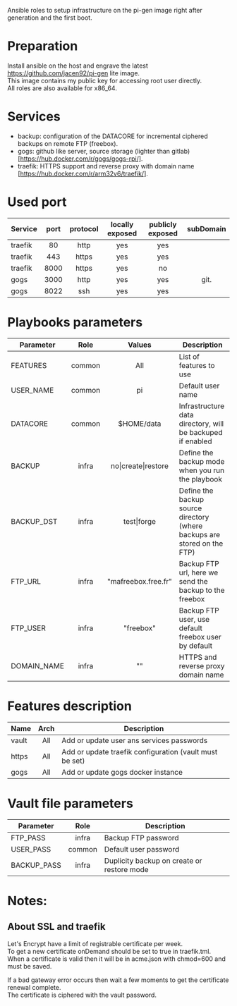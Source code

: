 Ansible roles to setup infrastructure on the pi-gen image right after generation and the first boot.

Preparation
===========

Install ansible on the host and engrave the latest https://github.com/jacen92/pi-gen lite image.  
This image contains my public key for accessing root user directly.  
All roles are also available for x86_64.

Services
========

* backup: configuration of the DATACORE for incremental ciphered backups on remote FTP (freebox).
* gogs: github like server, source storage (lighter than gitlab) [https://hub.docker.com/r/gogs/gogs-rpi/].
* traefik: HTTPS support and reverse proxy with domain name [https://hub.docker.com/r/arm32v6/traefik/].


Used port
=========

| Service       | port | protocol | locally exposed | publicly exposed | subDomain |
| ------------- |:----:|:--------:|:---------------:|:----------------:|:---------:|
| traefik       | 80   |   http   |       yes       |        yes       |           |
| traefik       | 443  |   https  |       yes       |        yes       |           |
| traefik       | 8000 |   https  |       yes       |        no        |           |
| gogs          | 3000 |   http   |       yes       |        yes       |    git.   |
| gogs          | 8022 |   ssh    |       yes       |        yes       |           |


Playbooks parameters
====================

| Parameter           | Role    | Values                 | Description                                                               |
| ------------------- |:-------:|:----------------------:| ------------------------------------------------------------------------- |
| FEATURES            |  common |          All           | List of features to use                                                   |
| USER_NAME           |  common |          pi            | Default user name                                                         |
| DATACORE            |  common |      $HOME/data        | Infrastructure data directory, will be backuped if enabled                |
| BACKUP              |  infra  |  no\|create\|restore   | Define the backup mode when you run the playbook                          |
| BACKUP_DST          |  infra  |      test\|forge       | Define the backup source directory (where backups are stored on the FTP)  |
| FTP_URL             |  infra  |  "mafreebox.free.fr"   | Backup FTP url, here we send the backup to the freebox                    |
| FTP_USER            |  infra  |      "freebox"         | Backup FTP user, use default freebox user by default                      |
| DOMAIN_NAME         |  infra  |         ""             | HTTPS and reverse proxy domain name                                       |


Features description
====================

| Name          |  Arch  | Description                                                            |
| ------------- |:------:| ---------------------------------------------------------------------- |
| vault         |  All   | Add or update user ans services passwords                              |
| https         |  All   | Add or update traefik configuration (vault must be set)                |
| gogs          |  All   | Add or update gogs docker instance                                     |


Vault file parameters
=====================

| Parameter     | Role     | Description                                          |
| ------------- |:--------:| ---------------------------------------------------- |
| FTP_PASS      |  infra   | Backup FTP password                                  |
| USER_PASS     |  common  | Default user password                                |
| BACKUP_PASS   |  infra   | Duplicity backup on create or restore mode           |


Notes:
======

About SSL and traefik
---------------------

Let's Encrypt have a limit of registrable certificate per week.  
To get a new certificate onDemand should be set to true in traefik.tml.  
When a certificate is valid then it will be in acme.json with chmod=600 and must be saved.

If a bad gateway error occurs then wait a few moments to get the certificate renewal complete.  
The certificate is ciphered with the vault password.
